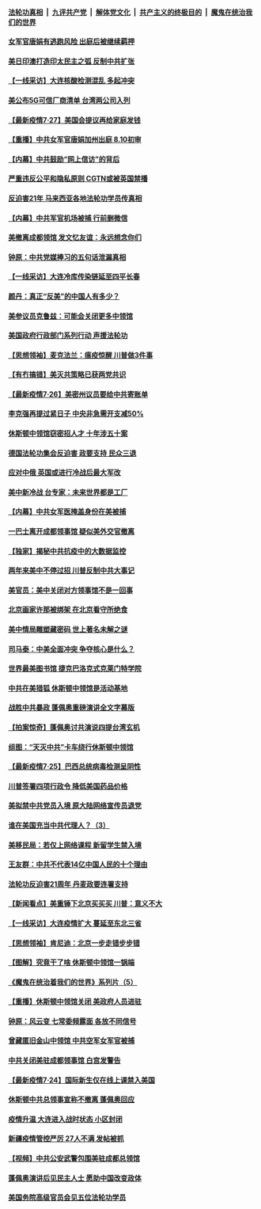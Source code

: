 ####  [法轮功真相](../../../../basic/blob/master/README.md?t=07281202) &nbsp;|&nbsp; [九评共产党](../../../../9ping.md/blob/master/README.md?t=07281202) &nbsp;|&nbsp; [解体党文化](../../../../jtdwh.md/blob/master/README.md?t=07281202)  &nbsp;|&nbsp; [共产主义的终极目的](../../../../gczydzjmd.md/blob/master/README.md?t=07281202) &nbsp;|&nbsp; [魔鬼在统治我们的世界](../../../../mgztzwmdsj.md/blob/master/README.md?t=07281202) 

#### [女军官唐娟有逃跑风险 出庭后被继续羁押](../pages/nf4514/n12288131.md?t=07281202) 

#### [美日印澳打造印太民主之弧 反制中共扩张](../pages/nf4514/n12287860.md?t=07281202) 

#### [【一线采访】大连核酸检测混乱 多起冲突](../pages/nf4514/n12287898.md?t=07281202) 

#### [美公布5G可信厂商清单 台湾两公司入列](../pages/nf4514/n12287631.md?t=07281202) 

#### [【最新疫情7·27】美国会提议再给家庭发钱](../pages/nf4514/n12283358.md?t=07281202) 

#### [【重播】中共女军官唐娟加州出庭 8.10初审](../pages/nf4514/n12285444.md?t=07281202) 

#### [【内幕】中共鼓励“网上信访”的背后](../pages/nf4514/n12279331.md?t=07281202) 

#### [严重违反公平和隐私原则 CGTN或被英国禁播](../pages/nf4514/n12287511.md?t=07281202) 

#### [反迫害21年 马来西亚各地法轮功学员传真相](../pages/nf4514/n12286646.md?t=07281202) 

#### [【内幕】中共军官机场被捕 行前删微信](../pages/nf4514/n12285522.md?t=07281202) 

#### [美撤离成都领馆 发文忆友谊：永远想念你们](../pages/nf4514/n12286591.md?t=07281202) 

#### [钟原：中共党媒捧习的五句话泄漏真相](../pages/nf4514/n12285622.md?t=07281202) 

#### [【一线采访】大连冷库传染链延至四平长春](../pages/nf4514/n12285688.md?t=07281202) 

#### [颜丹：真正“反美”的中国人有多少？](../pages/nf4514/n12285082.md?t=07281202) 

#### [美参议员克鲁兹：可能会关闭更多中领馆](../pages/nf4514/n12285648.md?t=07281202) 

#### [美国政府行政部门系列行动 声援法轮功](../pages/nf4514/n12285189.md?t=07281202) 

#### [【思想领袖】麦克法兰：瘟疫惊醒 川普做3件事](../pages/nf4514/n12223469.md?t=07281202) 

#### [【有冇搞错】美灭共策略已获两党共识](../pages/nf4514/n12285277.md?t=07281202) 

#### [【最新疫情7·26】美密州议员要给中共寄账单](../pages/nf4514/n12282306.md?t=07281202) 

#### [李克强再提过紧日子 中央非急需开支减50%](../pages/nf4514/n12285212.md?t=07281202) 

#### [休斯顿中领馆窃密招人才 十年涉五十案](../pages/nf4514/n12285211.md?t=07281202) 

#### [德国法轮功集会反迫害 政要支持 民众三退](../pages/nf4514/n12284929.md?t=07281202) 

#### [应对中俄 英国或进行冷战后最大军改](../pages/nf4514/n12284873.md?t=07281202) 

#### [美中新冷战  台专家：未来世界都是工厂](../pages/nf4514/n12284695.md?t=07281202) 

#### [【内幕】中共女军医掩盖身份在美被捕](../pages/nf4514/n12283734.md?t=07281202) 

#### [一巴士离开成都领事馆 疑似美外交官撤离](../pages/nf4514/n12284580.md?t=07281202) 

#### [【独家】揭秘中共抗疫中的大数据监控](../pages/nf4514/n12274382.md?t=07281202) 

#### [两年来美中不停过招 川普反制中共大事记](../pages/nf4514/n12283721.md?t=07281202) 

#### [美官员：美中关闭对方领事馆不是一回事](../pages/nf4514/n12284065.md?t=07281202) 

#### [北京画家许那被绑架 在北京看守所绝食](../pages/nf4514/n12282120.md?t=07281202) 

#### [美中情局雕塑藏密码 世上著名未解之谜](../pages/nf4514/n12283733.md?t=07281202) 

#### [司马泰：中美全面冲突 争夺核心是什么？](../pages/nf4514/n12283624.md?t=07281202) 

#### [世界最美图书馆 捷克巴洛克式克莱门特学院](../pages/nf4514/n12282913.md?t=07281202) 

#### [中共在美猎狐 休斯顿中领馆是活动基地](../pages/nf4514/n12283374.md?t=07281202) 

#### [战胜中共暴政 蓬佩奥重磅演讲全文字幕版](../pages/nf4514/n12280529.md?t=07281202) 

#### [【拍案惊奇】蓬佩奥讨共演说四提台湾玄机](../pages/nf4514/n12282566.md?t=07281202) 

#### [组图：“天灭中共”卡车绕行休斯顿中领馆](../pages/nf4514/n12283043.md?t=07281202) 

#### [【最新疫情7·25】巴西总统病毒检测呈阴性](../pages/nf4514/n12282327.md?t=07281202) 

#### [川普签署四项行政令 降低美国药品价格](../pages/nf4514/n12282685.md?t=07281202) 

#### [美拟禁中共党员入境 原大陆网络宣传员退党](../pages/nf4514/n12282568.md?t=07281202) 

#### [谁在美国充当中共代理人？（3）](../pages/nf4514/n12282621.md?t=07281202) 

#### [美移民局：若仅上网络课程 新留学生禁入境](../pages/nf4514/n12282692.md?t=07281202) 

#### [王友群：中共不代表14亿中国人民的十个理由](../pages/nf4514/n12282148.md?t=07281202) 

#### [法轮功反迫害21周年 丹麦政要连署支持](../pages/nf4514/n12280756.md?t=07281202) 

#### [【新闻看点】美重锤下北京买买买 川普：意义不大](../pages/nf4514/n12281891.md?t=07281202) 

#### [【一线采访】大连疫情扩大 蔓延至东北三省](../pages/nf4514/n12282281.md?t=07281202) 

#### [【思想领袖】肯尼迪：北京一步走错步步错](../pages/nf4514/n12215025.md?t=07281202) 

#### [【图解】究竟干了啥 休斯顿中领馆一锅端](../pages/nf4514/n12282185.md?t=07281202) 

#### [《魔鬼在统治着我们的世界》系列片（5）](../pages/nf4514/n12281419.md?t=07281202) 

#### [【重播】休斯顿中领馆关闭 美政府人员进驻](../pages/nf4514/n12281834.md?t=07281202) 

#### [钟原：风云变 七常委频露面 各放不同信号](../pages/nf4514/n12281829.md?t=07281202) 

#### [曾藏匿旧金山中领馆 中共空军女军官被捕](../pages/nf4514/n12281618.md?t=07281202) 

#### [中共关闭美驻成都领事馆 白宫发警告](../pages/nf4514/n12281364.md?t=07281202) 

#### [【最新疫情7·24】国际新生仅在线上课禁入美国](../pages/nf4514/n12279782.md?t=07281202) 

#### [休斯顿中共总领事宣称不撤离 蓬佩奥回应](../pages/nf4514/n12281175.md?t=07281202) 

#### [疫情升温 大连进入战时状态 小区封闭](../pages/nf4514/n12280287.md?t=07281202) 

#### [新疆疫情管控严厉  27人不满 发帖被抓](../pages/nf4514/n12280567.md?t=07281202) 

#### [【视频】中共公安武警包围美驻成都总领馆](../pages/nf4514/n12280800.md?t=07281202) 

#### [蓬佩奥演讲后见民主人士 愿助中国改变政体](../pages/nf4514/n12279913.md?t=07281202) 

#### [美国务院高级官员会见五位法轮功学员](../pages/nf4514/n12279951.md?t=07281202) 

